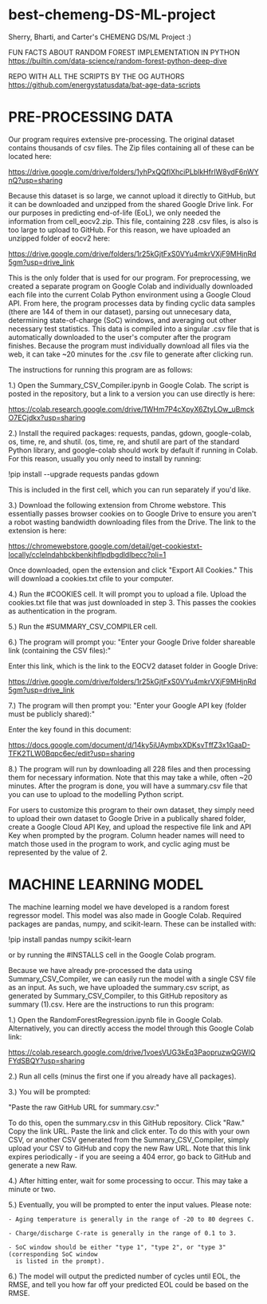 # best-chemeng-DS-ML-project
Sherry, Bharti, and Carter's CHEMENG DS/ML Project :)

FUN FACTS ABOUT RANDOM FOREST IMPLEMENTATION IN PYTHON
https://builtin.com/data-science/random-forest-python-deep-dive

REPO WITH ALL THE SCRIPTS BY THE OG AUTHORS
https://github.com/energystatusdata/bat-age-data-scripts

PRE-PROCESSING DATA
=======================================================================================

Our program requires extensive pre-processing. The original dataset contains thousands of
csv files. The Zip files containing all of these can be located here:

https://drive.google.com/drive/folders/1yhPxQQflXhciPLblkHfrIW8ydF6nWYnQ?usp=sharing

Because this dataset is so large, we cannot upload it directly to GitHub, but
it can be downloaded and unzipped from the shared Google Drive link.
For our purposes in predicting end-of-life (EoL), we only needed the information from
cell_eocv2.zip. This file, containing 228 .csv files, is also is too large to upload to GitHub.
For this reason, we have uploaded an unzipped folder of eocv2 here: 

https://drive.google.com/drive/folders/1r25kGjtFxS0VYu4mkrVXjF9MHjnRd5gm?usp=drive_link

This is the only folder that is used for our program. For preprocessing, we created
a separate program on Google Colab and individually downloaded each file into the
current Colab Python environment using a Google Cloud API. From here, the program
processes data by finding cyclic data samples (there are 144 of them in our dataset),
parsing out unnecesary data, determining state-of-charge (SoC) windows, and averaging out
other necessary test statistics. This data is compiled into a singular .csv file
that is automatically downloaded to the user's computer after the program finishes.
Because the program must individually download all files via the web, it can take
~20 minutes for the .csv file to generate after clicking run.

The instructions for running this program are as follows: 

1.) Open the Summary_CSV_Compiler.ipynb in Google Colab. The script is posted in the
repository, but a link to a version you can use directly is here: 

https://colab.research.google.com/drive/1WHm7P4cXpyX6ZtyLOw_uBmckO7ECjdkx?usp=sharing

2.) Install the required packages: requests, pandas, gdown, google-colab, os, time, re,
and shutil. (os, time, re, and shutil are part of the standard Python library,
and google-colab should work by default if running in Colab. For this reason, usually
you only need to install by running: 

!pip install --upgrade requests pandas gdown

This is included in the first cell, which you can run separately if you'd like.

3.) Download the following extension from Chrome webstore. This essentially passes browser cookies
on to Google Drive to ensure you aren't a robot wasting bandwidth downloading
files from the Drive. The link to the extension is here:

https://chromewebstore.google.com/detail/get-cookiestxt-locally/cclelndahbckbenkjhflpdbgdldlbecc?pli=1

Once downloaded, open the extension and click "Export All Cookies." This will
download a cookies.txt cfile to your computer.

4.) Run the #COOKIES cell. It will prompt you to upload a file. Upload the cookies.txt file
that was just downloaded in step 3. This passes the cookies as authentication in the program.

5.) Run the #SUMMARY_CSV_COMPILER cell. 

6.) The program will prompt you: 
"Enter your Google Drive folder shareable link (containing the CSV files):"

Enter this link, which is the link to the EOCV2 dataset folder in Google Drive: 

https://drive.google.com/drive/folders/1r25kGjtFxS0VYu4mkrVXjF9MHjnRd5gm?usp=drive_link

7.) The program will then prompt you:
"Enter your Google API key (folder must be publicly shared):"

Enter the key found in this document:

https://docs.google.com/document/d/14ky5iUAymbxXDKsvTffZ3x1GaaD-TFK2TLW0Bqpc6ec/edit?usp=sharing

8.) The program will run by downloading all 228 files and then processing them for necessary
information. Note that this may take a while, often ~20 minutes. After the program is done,
you will have a summary.csv file that you can use to upload to the modelling Python script.

For users to customize this program to their own dataset, they simply need to upload their
own dataset to Google Drive in a publically shared folder, create a Google Cloud
API Key, and upload the respective file link and API Key when prompted by the program.
Column header names will need to match those used in the program to work, and cyclic
aging must be represented by the value of 2.

MACHINE LEARNING MODEL
=======================================================================================

The machine learning model we have developed is a random forest regressor model.
This model was also made in Google Colab. Required packages are pandas,
numpy, and scikit-learn. These can be installed with: 

!pip install pandas numpy scikit-learn

or by running the #INSTALLS cell in the Google Colab program.

Because we have already pre-processed the data using Summary_CSV_Compiler,
we can easily run the model with a single CSV file as an input. As such, we have uploaded 
the summary.csv script, as generated by Summary_CSV_Compiler, to this GitHub repository as 
summary (1).csv. Here are the instructions to run this program:

1.) Open the RandomForestRegression.ipynb file in Google Colab. Alternatively, you can
directly access the model through this Google Colab link:

https://colab.research.google.com/drive/1voesVUG3kEq3PaopruzwQGWlQFYdSBQY?usp=sharing

2.) Run all cells (minus the first one if you already have all packages).

3.) You will be prompted:

"Paste the raw GitHub URL for summary.csv:"

To do this, open the summary.csv in this GitHub repository. Click "Raw."
Copy the link URL. Paste the link and click enter. To do this with your own CSV,
or another CSV generated from the Summary_CSV_Compiler, simply upload your CSV to 
GitHub and copy the new Raw URL. Note that this link expires periodically - if you
are seeing a 404 error, go back to GitHub and generate a new Raw.

4.) After hitting enter, wait for some processing to occur. This may take a minute or two.

5.) Eventually, you will be prompted to enter the input values. Please note:

    - Aging temperature is generally in the range of -20 to 80 degrees C.
    
    - Charge/discharge C-rate is generally in the range of 0.1 to 3.
    
    - SoC window should be either "type 1", "type 2", or "type 3" (corresponding SoC window
      is listed in the prompt).

6.) The model will output the predicted number of cycles until EOL, the RMSE, and tell 
    you how far off your predicted EOL could be based on the RMSE.

